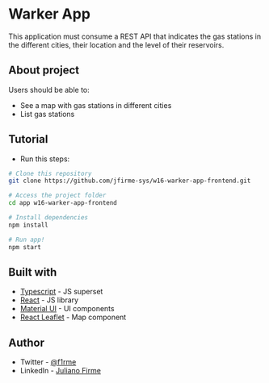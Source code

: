 # Warker App

This application must consume a REST API that indicates the gas stations in the different cities, their location and the level of their reservoirs.

## About project
Users should be able to:
- See a map with gas stations in different cities
- List gas stations

## Tutorial

- Run this steps:
```bash
# Clone this repository
git clone https://github.com/jfirme-sys/w16-warker-app-frontend.git

# Access the project folder
cd app w16-warker-app-frontend

# Install dependencies
npm install

# Run app!
npm start
```

## Built with

- [Typescript](https://www.typescriptlang.org/) - JS superset 
- [React](https://reactjs.org/) - JS library
- [Material UI](https://mui.com/pt/) - UI components
- [React Leaflet](https://react-leaflet.js.org/) - Map component

## Author

- Twitter - [@f1rme](https://www.twitter.com/f1rme)
- LinkedIn - [Juliano Firme](https://www.linkedin.com/in/juliano-asfirme/)

